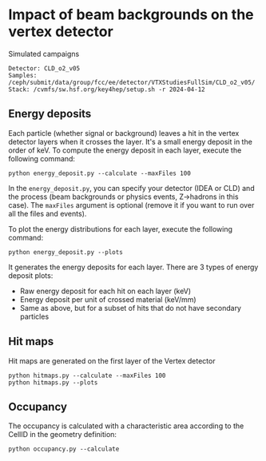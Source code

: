 # Impact of beam backgrounds on the vertex detector

Simulated campaigns

```
Detector: CLD_o2_v05
Samples: /ceph/submit/data/group/fcc/ee/detector/VTXStudiesFullSim/CLD_o2_v05/
Stack: /cvmfs/sw.hsf.org/key4hep/setup.sh -r 2024-04-12
```


## Energy deposits

Each particle (whether signal or background) leaves a hit in the vertex detector layers when it crosses the layer. It's a small energy deposit in the order of keV. To compute the energy deposit in each layer, execute the following command:

```
python energy_deposit.py --calculate --maxFiles 100
```

In the ```energy_deposit.py```, you can specify your detector (IDEA or CLD) and the process (beam backgrounds or physics events, Z->hadrons in this case). The ```maxFiles``` argument is optional (remove it if you want to run over all the files and events). 


To plot the energy distributions for each layer, execute the following command:

```
python energy_deposit.py --plots
```

It generates the energy deposits for each layer. There are 3 types of energy deposit plots:

- Raw energy deposit for each hit on each layer (keV)
- Energy deposit per unit of crossed material (keV/mm)
- Same as above, but for a subset of hits that do not have secondary particles


## Hit maps

Hit maps are generated on the first layer of the Vertex detector

```
python hitmaps.py --calculate --maxFiles 100
python hitmaps.py --plots
```


## Occupancy


The occupancy is calculated with a characteristic area according to the CellID in the geometry definition:

```
python occupancy.py --calculate
```
